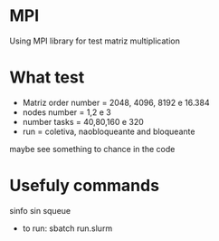 # MPI
Using MPI library for test matriz multiplication
# What test
- Matriz order number = 2048, 4096, 8192 e 16.384
- nodes number = 1,2 e 3
- number tasks = 40,80,160 e 320
- run = coletiva, naobloqueante and bloqueante

maybe see something to chance in the code

# Usefuly commands
sinfo
sin
squeue
- to run: sbatch run.slurm
